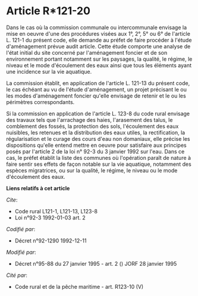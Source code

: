 # Article R*121-20

Dans le cas où la commission communale ou intercommunale envisage la mise en oeuvre d'une des procédures visées aux 1°, 2°,
5° ou 6° de l'article L. 121-1 du présent code, elle demande au préfet de faire procéder à l'étude d'aménagement prévue audit
article. Cette étude comporte une analyse de l'état initial du site concerné par l'aménagement foncier et de son
environnement portant notamment sur les paysages, la qualité, le régime, le niveau et le mode d'écoulement des eaux ainsi que
tous les éléments ayant une incidence sur la vie aquatique.

La commission établit, en application de l'article L. 121-13 du présent code, le cas échéant au vu de l'étude d'aménagement,
un projet précisant le ou les modes d'aménagement foncier qu'elle envisage de retenir et le ou les périmètres correspondants.

Si la commission en application de l'article L. 123-8 du code rural envisage des travaux tels que l'arrachage des haies,
l'arasement des talus, le comblement des fossés, la protection des sols, l'écoulement des eaux nuisibles, les retenues et la
distribution des eaux utiles, la rectification, la régularisation et le curage des cours d'eau non domaniaux, elle précise
les dispositions qu'elle entend mettre en oeuvre pour satisfaire aux principes posés par l'article 2 de la loi n° 92-3 du 3
janvier 1992 sur l'eau. Dans ce cas, le préfet établit la liste des communes où l'opération paraît de nature à faire sentir
ses effets de façon notable sur la vie aquatique, notamment des espèces migratrices, ou sur la qualité, le régime, le niveau
ou le mode d'écoulement des eaux.

**Liens relatifs à cet article**

_Cite_:

  - Code rural L121-1, L121-13, L123-8
  - Loi n°92-3 1992-01-03 art. 2

_Codifié par_:

  - Décret n°92-1290 1992-12-11

_Modifié par_:

  - Décret n°95-88 du 27 janvier 1995 - art. 2 () JORF 28 janvier 1995

_Cité par_:

  - Code rural et de la pêche maritime - art. R123-10 (V)
